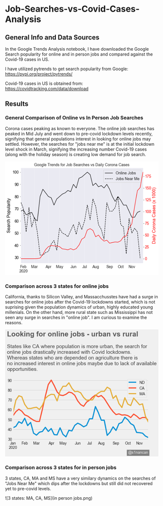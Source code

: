 # Job-Searches-vs-Covid-Cases-Analysis

## General Info and Data Sources

In the Google Trends Analysis notebook, I have downloaded the Google Search popularity for online and in person jobs and compared against the Covid-19 cases in US. 

I have utilized pytrends to get search popularity from Google:  https://pypi.org/project/pytrends/

Covid-19 cases in US is obtained from: https://covidtracking.com/data/download

## Results

### General Comparison of Online vs In Person Job Searches

Corona cases peaking as known to everyone. The online job searches has peaked in Mid July and went down to pre-covid lockdown levels recently, signifying that general populations interest in looking for online jobs may settled. However, the searches for "jobs near me" is at the initial lockdown level shock in March, signifying the increasing number Covid-19 cases (along with the holiday season) is creating low demand for job search. 

![US General](Job%20Search%20Trends.png)

### Comparison across 3 states for online jobs

California, thanks to Silicon Valley, and Massacchusstes have had a surge in searches for online jobs after the Covid-19 lockdowns started, which is not suprising given the population dynamics of urban, highly educated young millenials. On the other hand, more rural state such as Mississippi has not seen any surge in searches in "online job". I am curious to examine the reasons. 

![3 states: MA, CA, MS](online_jobs.png)

### Comparison across 3 states for in person jobs

3 states, CA, MA and MS have a very similary dynamics on the searches of "Jobs Near Me" which dips after the lockdowns but still did not recovered yet to pre-covid levels. 

![3 states: MA, CA, MS](in person jobs.png)
